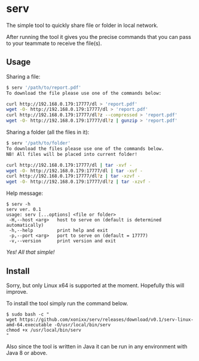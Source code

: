 # serv

The simple tool to quickly share file or folder in local network.

After running the tool it gives you the precise commands that you can pass to your teammate to receive the file(s).

## Usage

Sharing a file:
```bash
$ serv '/path/to/report.pdf' 
To download the file please use one of the commands below: 

curl http://192.168.0.179:17777/dl > 'report.pdf'
wget -O- http://192.168.0.179:17777/dl > 'report.pdf'
curl http://192.168.0.179:17777/dl?z --compressed > 'report.pdf'
wget -O- http://192.168.0.179:17777/dl?z | gunzip > 'report.pdf'
```

Sharing a folder (all the files in it):
```bash
$ serv '/path/to/folder' 
To download the files please use one of the commands below. 
NB! All files will be placed into current folder!

curl http://192.168.0.179:17777/dl | tar -xvf -
wget -O- http://192.168.0.179:17777/dl | tar -xvf -
curl http://192.168.0.179:17777/dl?z | tar -xzvf -
wget -O- http://192.168.0.179:17777/dl?z | tar -xzvf -
```

Help message:
```
$ serv -h
serv ver. 0.1
usage: serv [...options] <file or folder>
 -H,--host <arg>   host to serve on (default is determined automatically)
 -h,--help         print help and exit
 -p,--port <arg>   port to serve on (default = 17777)
 -v,--version      print version and exit
```

*Yes! All that simple!*

## Install

Sorry, but only Linux x64 is supported at the moment. Hopefully this will improve.

To install the tool simply run the command below.

```
$ sudo bash -c "
wget https://github.com/xonixx/serv/releases/download/v0.1/serv-linux-amd-64.executable -O/usr/local/bin/serv
chmod +x /usr/local/bin/serv 
"
```

Also since the tool is written in Java it can be run in any environment with Java 8 or above.